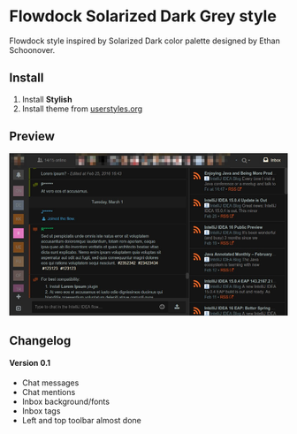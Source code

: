 # Flowdock Solarized Dark Grey style

Flowdock style inspired by Solarized Dark color palette designed by Ethan Schoonover.

## Install

1. Install **Stylish**
2. Install theme from [userstyles.org](https://userstyles.org/styles/125297/flowdock-solarized-dark-grey)

## Preview

![Flowdock Solarized Dark Grey preview](https://raw.githubusercontent.com/ristomatti/flowdock-solarized-dark/master/example-screenshot.jpg)

## Changelog

#### Version 0.1
* Chat messages
* Chat mentions
* Inbox background/fonts
* Inbox tags
* Left and top toolbar almost done
